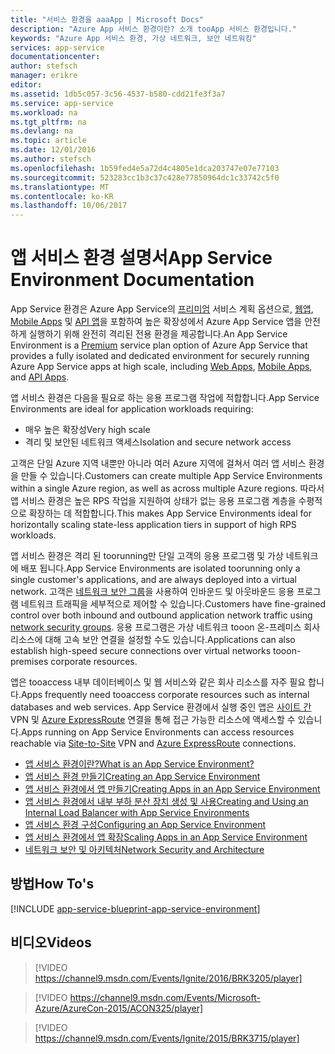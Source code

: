 ```yaml
---
title: "서비스 환경을 aaaApp | Microsoft Docs"
description: "Azure App 서비스 환경이란? 소개 tooApp 서비스 환경입니다."
keywords: "Azure App 서비스 환경, 가상 네트워크, 보안 네트워킹"
services: app-service
documentationcenter: 
author: stefsch
manager: erikre
editor: 
ms.assetid: 1db5c057-3c56-4537-b580-cdd21fe3f3a7
ms.service: app-service
ms.workload: na
ms.tgt_pltfrm: na
ms.devlang: na
ms.topic: article
ms.date: 12/01/2016
ms.author: stefsch
ms.openlocfilehash: 1b59fed4e5a72d4c4805e1dca203747e07e77103
ms.sourcegitcommit: 523283cc1b3c37c428e77850964dc1c33742c5f0
ms.translationtype: MT
ms.contentlocale: ko-KR
ms.lasthandoff: 10/06/2017
---
```

# <a name="app-service-environment-documentation"></a><span data-ttu-id="c5d75-105">앱 서비스 환경 설명서</span><span class="sxs-lookup"><span data-stu-id="c5d75-105">App Service Environment Documentation</span></span>
<span data-ttu-id="c5d75-106">App Service 환경은 Azure App Service의 [프리미엄][PremiumTier] 서비스 계획 옵션으로, [웹앱][WebApps], [Mobile Apps][MobileApps] 및 [API 앱][APIApps]을 포함하여 높은 확장성에서 Azure App Service 앱을 안전하게 실행하기 위해 완전히 격리된 전용 환경을 제공합니다.</span><span class="sxs-lookup"><span data-stu-id="c5d75-106">An App Service Environment is a [Premium][PremiumTier] service plan option of Azure App Service that provides a fully isolated and dedicated environment for securely running Azure App Service apps at high scale, including [Web Apps][WebApps], [Mobile Apps][MobileApps], and [API Apps][APIApps].</span></span>  

<span data-ttu-id="c5d75-107">앱 서비스 환경은 다음을 필요로 하는 응용 프로그램 작업에 적합합니다.</span><span class="sxs-lookup"><span data-stu-id="c5d75-107">App Service Environments are ideal for application workloads requiring:</span></span>

* <span data-ttu-id="c5d75-108">매우 높은 확장성</span><span class="sxs-lookup"><span data-stu-id="c5d75-108">Very high scale</span></span>
* <span data-ttu-id="c5d75-109">격리 및 보안된 네트워크 액세스</span><span class="sxs-lookup"><span data-stu-id="c5d75-109">Isolation and secure network access</span></span>

<span data-ttu-id="c5d75-110">고객은 단일 Azure 지역 내뿐만 아니라 여러 Azure 지역에 걸쳐서 여러 앱 서비스 환경을 만들 수 있습니다.</span><span class="sxs-lookup"><span data-stu-id="c5d75-110">Customers can create multiple App Service Environments within a single Azure region, as well as across multiple Azure regions.</span></span>  <span data-ttu-id="c5d75-111">따라서 앱 서비스 환경은 높은 RPS 작업을 지원하여 상태가 없는 응용 프로그램 계층을 수평적으로 확장하는 데 적합합니다.</span><span class="sxs-lookup"><span data-stu-id="c5d75-111">This makes App Service Environments ideal for horizontally scaling state-less application tiers in support of high RPS workloads.</span></span>

<span data-ttu-id="c5d75-112">앱 서비스 환경은 격리 된 toorunning만 단일 고객의 응용 프로그램 및 가상 네트워크에 배포 됩니다.</span><span class="sxs-lookup"><span data-stu-id="c5d75-112">App Service Environments are isolated toorunning only a single customer's applications, and are always deployed into a virtual network.</span></span>  <span data-ttu-id="c5d75-113">고객은 [네트워크 보안 그룹][NetworkSecurityGroups]을 사용하여 인바운드 및 아웃바운드 응용 프로그램 네트워크 트래픽을 세부적으로 제어할 수 있습니다.</span><span class="sxs-lookup"><span data-stu-id="c5d75-113">Customers have fine-grained control over both inbound and outbound application network traffic using [network security groups][NetworkSecurityGroups].</span></span>  <span data-ttu-id="c5d75-114">응용 프로그램은 가상 네트워크 tooon 온-프레미스 회사 리소스에 대해 고속 보안 연결을 설정할 수도 있습니다.</span><span class="sxs-lookup"><span data-stu-id="c5d75-114">Applications can also establish high-speed secure connections over virtual networks tooon-premises corporate resources.</span></span>

<span data-ttu-id="c5d75-115">앱은 tooaccess 내부 데이터베이스 및 웹 서비스와 같은 회사 리소스를 자주 필요 합니다.</span><span class="sxs-lookup"><span data-stu-id="c5d75-115">Apps frequently need tooaccess corporate resources such as internal databases and web services.</span></span>  <span data-ttu-id="c5d75-116">App Service 환경에서 실행 중인 앱은 [사이트 간][SiteToSite] VPN 및 [Azure ExpressRoute][ExpressRoute] 연결을 통해 접근 가능한 리소스에 액세스할 수 있습니다.</span><span class="sxs-lookup"><span data-stu-id="c5d75-116">Apps running on App Service Environments can access resources reachable via [Site-to-Site][SiteToSite] VPN and [Azure ExpressRoute][ExpressRoute] connections.</span></span>

* [<span data-ttu-id="c5d75-117">앱 서비스 환경이란?</span><span class="sxs-lookup"><span data-stu-id="c5d75-117">What is an App Service Environment?</span></span>](../app-service-web/app-service-app-service-environment-intro.md)
* [<span data-ttu-id="c5d75-118">앱 서비스 환경 만들기</span><span class="sxs-lookup"><span data-stu-id="c5d75-118">Creating an App Service Environment</span></span>](../app-service-web/app-service-web-how-to-create-an-app-service-environment.md)
* [<span data-ttu-id="c5d75-119">앱 서비스 환경에서 앱 만들기</span><span class="sxs-lookup"><span data-stu-id="c5d75-119">Creating Apps in an App Service Environment</span></span>](../app-service-web/app-service-web-how-to-create-a-web-app-in-an-ase.md)
* [<span data-ttu-id="c5d75-120">앱 서비스 환경에서 내부 부하 분산 장치 생성 및 사용</span><span class="sxs-lookup"><span data-stu-id="c5d75-120">Creating and Using an Internal Load Balancer with App Service Environments</span></span>](../app-service-web/app-service-environment-with-internal-load-balancer.md)
* [<span data-ttu-id="c5d75-121">앱 서비스 환경 구성</span><span class="sxs-lookup"><span data-stu-id="c5d75-121">Configuring an App Service Environment</span></span>](../app-service-web/app-service-web-configure-an-app-service-environment.md) 
* [<span data-ttu-id="c5d75-122">앱 서비스 환경에서 앱 확장</span><span class="sxs-lookup"><span data-stu-id="c5d75-122">Scaling Apps in an App Service Environment</span></span>](../app-service-web/app-service-web-scale-a-web-app-in-an-app-service-environment.md)
* [<span data-ttu-id="c5d75-123">네트워크 보안 및 아키텍처</span><span class="sxs-lookup"><span data-stu-id="c5d75-123">Network Security and Architecture</span></span>](../app-service-web/app-service-app-service-environment-network-architecture-overview.md)

## <a name="how-tos"></a><span data-ttu-id="c5d75-124">방법</span><span class="sxs-lookup"><span data-stu-id="c5d75-124">How To's</span></span>
[!INCLUDE [app-service-blueprint-app-service-environment](../../includes/app-service-blueprint-app-service-environment.md)]

## <a name="videos"></a><span data-ttu-id="c5d75-125">비디오</span><span class="sxs-lookup"><span data-stu-id="c5d75-125">Videos</span></span>
>[!VIDEO https://channel9.msdn.com/Events/Ignite/2016/BRK3205/player]

>[!VIDEO https://channel9.msdn.com/Events/Microsoft-Azure/AzureCon-2015/ACON325/player]

>[!VIDEO https://channel9.msdn.com/Events/Ignite/2015/BRK3715/player]



<!-- LINKS -->
[PremiumTier]: http://azure.microsoft.com/pricing/details/app-service/
[WebApps]: http://azure.microsoft.com/documentation/articles/app-service-web-overview/
[MobileApps]: http://azure.microsoft.com/documentation/articles/app-service-mobile-value-prop-preview/
[APIApps]: http://azure.microsoft.com/documentation/articles/app-service-api-apps-why-best-platform/
[NetworkSecurityGroups]: https://azure.microsoft.com/documentation/articles/virtual-networks-nsg/
[SiteToSite]: https://azure.microsoft.com/documentation/articles/vpn-gateway-site-to-site-create/
[ExpressRoute]: http://azure.microsoft.com/services/expressroute/
